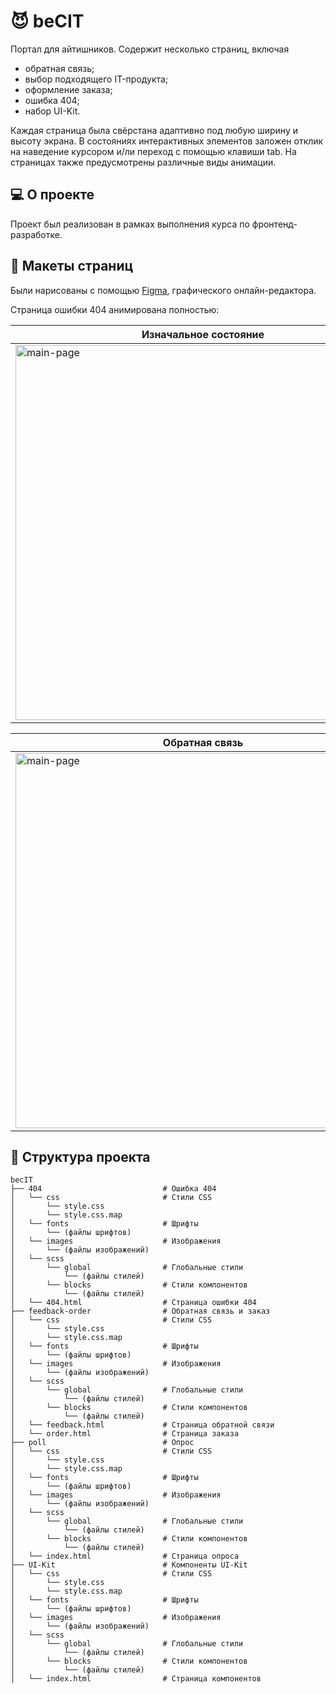 # :smiling_imp: beCIT

Портал для айтишников. Содержит несколько страниц, включая
- обратная связь;
- выбор подходящего IT-продукта;
- оформление заказа;
- ошибка 404;
- набор UI-Kit.

Каждая страница была свёрстана адаптивно под любую ширину и высоту экрана. В состояниях интерактивных элементов заложен отклик на наведение курсором и/ли переход с помощью клавиши tab. На страницах также предусмотрены различные виды анимации. 

## 💻 О проекте
Проект был реализован в рамках выполнения курса по фронтенд-разработке. 

## :art: Макеты страниц

Были нарисованы с помощью [Figma](https://www.figma.com/design/MmajFwC68UUJzpW748v32l/%D0%BF%D1%80%D0%B0%D0%BA%D1%82%D0%B8%D0%BA%D0%B0?node-id=14-28&t=IOjwaF0ZlSBkamCV-1), графического онлайн-редактора.

Страница ошибки 404 анимирована полностью: 

| Изначальное состояние | Конечное состояние | Личный кабинет |
|-------------|-------------|-------------|
| <img src="layout/main-page.jpg" alt="main-page" width="600px"> | <img src="layout/add-events.jpg" alt="add-events" width="600px"> | <img src="layout/account.jpg" alt="account" width="600px"> |

| Обратная связь | Заказ | Опрос |
|-------------|-------------|-------------|
| <img src="layout/main-page.jpg" alt="main-page" width="600px"> | <img src="layout/add-events.jpg" alt="add-events" width="600px"> | <img src="layout/account.jpg" alt="account" width="600px"> |

## 📂 Структура проекта
```
becIT 
├── 404                           # Ошибка 404
│   └── css                       # Стили CSS 
│       └── style.css 
│       └── style.css.map 
│   └── fonts                     # Шрифты 
│       └── (файлы шрифтов) 
│   └── images                    # Изображения 
│       └── (файлы изображений) 
│   └── scss
│       └── global                # Глобальные стили
│           └── (файлы стилей) 
│       └── blocks                # Стили компонентов
│           └── (файлы стилей) 
│   └── 404.html                  # Страница ошибки 404
├── feedback-order                # Обратная связь и заказ 
│   └── css                       # Стили CSS 
│       └── style.css 
│       └── style.css.map 
│   └── fonts                     # Шрифты 
│       └── (файлы шрифтов) 
│   └── images                    # Изображения 
│       └── (файлы изображений) 
│   └── scss
│       └── global                # Глобальные стили
│           └── (файлы стилей) 
│       └── blocks                # Стили компонентов
│           └── (файлы стилей) 
│   └── feedback.html             # Страница обратной связи
│   └── order.html                # Страница заказа
├── poll                          # Опрос
│   └── css                       # Стили CSS 
│       └── style.css 
│       └── style.css.map 
│   └── fonts                     # Шрифты 
│       └── (файлы шрифтов) 
│   └── images                    # Изображения 
│       └── (файлы изображений) 
│   └── scss
│       └── global                # Глобальные стили
│           └── (файлы стилей) 
│       └── blocks                # Стили компонентов
│           └── (файлы стилей) 
│   └── index.html                # Страница опроса
├── UI-Kit                        # Компоненты UI-Kit
│   └── css                       # Стили CSS 
│       └── style.css 
│       └── style.css.map 
│   └── fonts                     # Шрифты 
│       └── (файлы шрифтов) 
│   └── images                    # Изображения 
│       └── (файлы изображений) 
│   └── scss
│       └── global                # Глобальные стили
│           └── (файлы стилей) 
│       └── blocks                # Стили компонентов
│           └── (файлы стилей) 
│   └── index.html                # Страница компонентов
```
